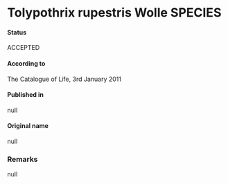 Tolypothrix rupestris Wolle SPECIES
=======

#### Status
ACCEPTED

#### According to
The Catalogue of Life, 3rd January 2011

#### Published in
null

#### Original name
null

### Remarks
null